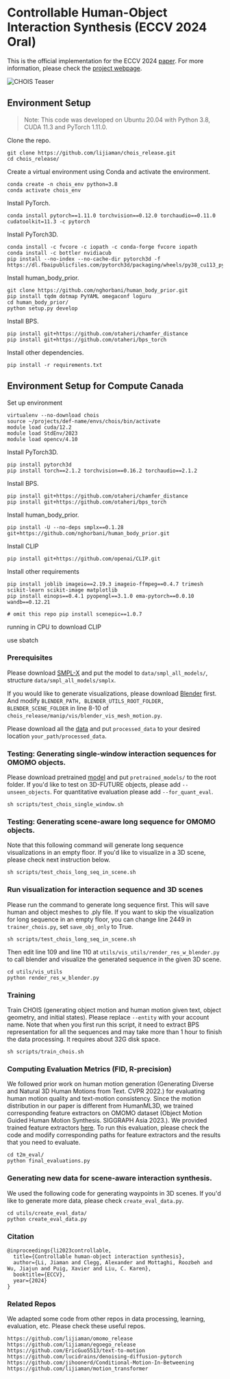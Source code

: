 # Controllable Human-Object Interaction Synthesis (ECCV 2024 Oral)
This is the official implementation for the ECCV 2024 [paper](https://arxiv.org/pdf/2312.03913). For more information, please check the [project webpage](https://lijiaman.github.io/projects/chois/).

![CHOIS Teaser](chois_teaser.png)

## Environment Setup
> Note: This code was developed on Ubuntu 20.04 with Python 3.8, CUDA 11.3 and PyTorch 1.11.0.

Clone the repo.
```
git clone https://github.com/lijiaman/chois_release.git
cd chois_release/
```
Create a virtual environment using Conda and activate the environment. 
```
conda create -n chois_env python=3.8
conda activate chois_env 
```
Install PyTorch. 
```
conda install pytorch==1.11.0 torchvision==0.12.0 torchaudio==0.11.0 cudatoolkit=11.3 -c pytorch
```
Install PyTorch3D. 
```
conda install -c fvcore -c iopath -c conda-forge fvcore iopath
conda install -c bottler nvidiacub
pip install --no-index --no-cache-dir pytorch3d -f https://dl.fbaipublicfiles.com/pytorch3d/packaging/wheels/py38_cu113_pyt1110/download.html
```
Install human_body_prior. 
```
git clone https://github.com/nghorbani/human_body_prior.git
pip install tqdm dotmap PyYAML omegaconf loguru
cd human_body_prior/
python setup.py develop
```
Install BPS.
```
pip install git+https://github.com/otaheri/chamfer_distance
pip install git+https://github.com/otaheri/bps_torch
```
Install other dependencies. 
```
pip install -r requirements.txt 
```
## Environment Setup for Compute Canada 

Set up environment
```
virtualenv --no-download chois
source ~/projects/def-name/envs/chois/bin/activate
module load cuda/12.2
module load StdEnv/2023 
module load opencv/4.10
```

Install PyTorch3D. 
```
pip install pytorch3d
pip install torch==2.1.2 torchvision==0.16.2 torchaudio==2.1.2
```
Install BPS.
```
pip install git+https://github.com/otaheri/chamfer_distance
pip install git+https://github.com/otaheri/bps_torch
```
Install human_body_prior. 
```
pip install -U --no-deps smplx==0.1.28 git+https://github.com/nghorbani/human_body_prior.git
```
Install CLIP
```
pip install git+https://github.com/openai/CLIP.git
```
Install other requirements
```
pip install joblib imageio==2.19.3 imageio-ffmpeg==0.4.7 trimesh scikit-learn scikit-image matplotlib
pip install einops==0.4.1 pyopengl==3.1.0 ema-pytorch==0.0.10 wandb==0.12.21

# omit this repo pip install scenepic==1.0.7
```
running in CPU to download CLIP 

use sbatch



### Prerequisites 
Please download [SMPL-X](https://smpl-x.is.tue.mpg.de/index.html) and put the model to ```data/smpl_all_models/```, structure ```data/smpl_all_models/smplx```.

If you would like to generate visualizations, please download [Blender](https://www.blender.org/download/) first. And modify ```BLENDER_PATH, BLENDER_UTILS_ROOT_FOLDER, BLENDER_SCENE_FOLDER``` in line 8-10 of ```chois_release/manip/vis/blender_vis_mesh_motion.py```. 

Please download all the [data](https://drive.google.com/file/d/1ZG-9--RfUWj5oWYnvcONNuRuxaH_Zpw1/view?usp=sharing) and put ```processed_data``` to your desired location ```your_path/processed_data```.  

### Testing: Generating single-window interaction sequences for OMOMO objects.  
Please download pretrained [model](https://drive.google.com/drive/folders/1gqw3EHiEMqw1OXqH92Axoc5FJntA_E5x?usp=sharing) and put ```pretrained_models/``` to the root folder. If you'd like to test on 3D-FUTURE objects, please add ```--unseen_objects```. For quantitative evaluation please add ```--for_quant_eval```.
```
sh scripts/test_chois_single_window.sh 
```

### Testing: Generating scene-aware long sequence for OMOMO objects.  
Note that this following command will generate long sequence visualizations in an empty floor. If you'd like to visualize in a 3D scene, please check next instruction below. 
```
sh scripts/test_chois_long_seq_in_scene.sh 
```

### Run visualization for interaction sequence and 3D scenes 
Please run the command to generate long sequence first. This will save human and object meshes to .ply file. If you want to skip the visualization for long sequence in an empty floor, you can change line 2449 in ```trainer_chois.py```, set ```save_obj_only``` to True. 
```
sh scripts/test_chois_long_seq_in_scene.sh 
```
Then edit line 109 and line 110 at ```utils/vis_utils/render_res_w_blender.py``` to call blender and visualize the generated sequence in the given 3D scene.  
```
cd utils/vis_utils
python render_res_w_blender.py 
```

### Training 
Train CHOIS (generating object motion and human motion given text, object geometry, and initial states). Please replace ```--entity``` with your account name. Note that when you first run this script, it need to extract BPS representation for all the sequences and may take more than 1 hour to finish the data processing. It requires about 32G disk space. 
```
sh scripts/train_chois.sh
```

### Computing Evaluation Metrics (FID, R-precision)
We followed prior work on human motion generation (Generating Diverse and Natural 3D Human Motions from Text. CVPR 2022.) for evaluating human motion quality and text-motion consistency. Since the motion distribution in our paper is different from HumanML3D, we trained corresponding feature extractors on OMOMO dataset (Object Motion Guided Human Motion Synthesis. SIGGRAPH Asia 2023.). We provided trained feature extractors [here](https://drive.google.com/drive/folders/1hGDYEy91Tk7FC1U_8BouhlSp5RQkEJuY?usp=sharing). To run this evaluation, please check the code and modify corresponding paths for feature extractors and the results that you need to evaluate. 
```
cd t2m_eval/
python final_evaluations.py 
```

### Generating new data for scene-aware interaction synthesis.  
We used the following code for generating waypoints in 3D scenes. If you'd like to generate more data, please check ```create_eval_data.py```. 
```
cd utils/create_eval_data/
python create_eval_data.py 
```

### Citation
```
@inproceedings{li2023controllable,
  title={Controllable human-object interaction synthesis},
  author={Li, Jiaman and Clegg, Alexander and Mottaghi, Roozbeh and Wu, Jiajun and Puig, Xavier and Liu, C. Karen},
  booktitle={ECCV},
  year={2024}
}
```

### Related Repos
We adapted some code from other repos in data processing, learning, evaluation, etc. Please check these useful repos. 
```
https://github.com/lijiaman/omomo_release
https://github.com/lijiaman/egoego_release
https://github.com/EricGuo5513/text-to-motion 
https://github.com/lucidrains/denoising-diffusion-pytorch
https://github.com/jihoonerd/Conditional-Motion-In-Betweening 
https://github.com/lijiaman/motion_transformer 
``` 
